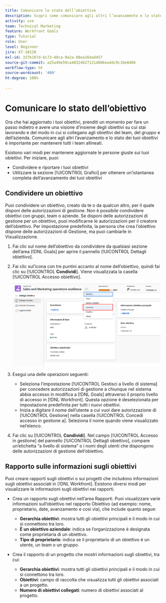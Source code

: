 ```yaml
---
title: Comunicare lo stato dell’obiettivo
description: Scopri come comunicare agli altri l’avanzamento e lo stato dei tuoi obiettivi in [!DNL Workfront Goals].
activity: use
team: Technical Marketing
feature: Workfront Goals
type: Tutorial
role: User
level: Beginner
jira: KT-10120
exl-id: 337b187d-bc73-48ca-9e2a-08ea164ad457
source-git-commit: a25a49e59ca483246271214886ea4dc9c10e8d66
workflow-type: ht
source-wordcount: '469'
ht-degree: 100%

---
```


# Comunicare lo stato dell’obiettivo

Ora che hai aggiornato i tuoi obiettivi, prenditi un momento per fare un passo indietro e avere una visione d’insieme degli obiettivi su cui stai lavorando e del modo in cui si collegano agli obiettivi del team, del gruppo e dell’azienda. Comunicare agli altri l’avanzamento e lo stato dei tuoi obiettivi è importante per mantenere tutti i team allineati.

Esistono vari modi per mantenere aggiornate le persone giuste sui tuoi obiettivi. Per iniziare, puoi:

* Condividere e riportare i tuoi obiettivi
* Utilizzare la sezione [!UICONTROL Grafici] per ottenere un’istantanea completa dell’avanzamento dei tuoi obiettivi

## Condividere un obiettivo

Puoi condividere un obiettivo, creato da te o da qualcun altro, per il quale disponi delle autorizzazioni di gestione. Non è possibile condividere obiettivi con gruppi, team o aziende. Se disponi delle autorizzazioni di gestione per un obiettivo, puoi modificarne le autorizzazioni per il creatore dell’obiettivo. Per impostazione predefinita, la persona che crea l’obiettivo dispone delle autorizzazioni di Gestione, ma puoi cambiarle in Visualizzazione.

1. Fai clic sul nome dell’obiettivo da condividere da qualsiasi sezione dell’area [!DNL Goals] per aprire il pannello [!UICONTROL Dettagli obiettivo].

1. Fai clic sul’icona con tre puntini accanto al nome dell’obiettivo, quindi fai clic su [!UICONTROL **Condividi**]. Viene visualizzata la casella [!UICONTROL Accesso obiettivo].

   ![Schermata di condivisione di un obiettivo](assets/17-workfront-goals-share-a-goal.png)

1. Esegui una delle operazioni seguenti:

   * Seleziona l’impostazione [!UICONTROL Gestisci a livello di sistema] per concedere autorizzazioni di gestione a chiunque nel sistema abbia accesso in modifica a [!DNL Goals] attraverso il proprio livello di accesso in [!DNL Workfront]. Questa opzione è deselezionata per impostazione predefinita per tutti i nuovi obiettivi.
   * Inizia a digitare il nome dell’utente a cui vuoi dare autorizzazione di [!UICONTROL Gestione] nella casella [!UICONTROL Concedi accesso in gestione a]. Seleziona il nome quando viene visualizzato nel’elenco.

1. Fai clic su [!UICONTROL **Condividi**]. Nel campo [!UICONTROL Accesso in gestione] del pannello [!UICONTROL Dettagli obiettivo], compare un’etichetta “a livello di sistema” o i nomi degli utenti che dispongono delle autorizzazioni di gestione dell’obiettivo.

## Rapporto sulle informazioni sugli obiettivi

Puoi creare rapporti sugli obiettivi o sui progetti che includono informazioni sugli obiettivi associati in [!DNL Workfront]. Esistono diversi modi per visualizzare le informazioni sugli obiettivi nei rapporti.

* Crea un rapporto sugli obiettivi nell’area Rapporti. Puoi visualizzare varie informazioni sull’obiettivo nel rapporto Obiettivo (ad esempio: nome, proprietario, date, avanzamento e così via), che include quanto segue:

   * **Gerarchia obiettivi**: mostra tutti gli obiettivi principali e il modo in cui si connettono tra loro.
   * **È un obiettivo aziendale**: indica se l’organizzazione è designata come proprietaria di un obiettivo.
   * **Tipo di proprietario**: indica se il proprietario di un obiettivo è un utente, un team o un gruppo.

* Crea il rapporto di un progetto che mostri informazioni sugli obiettivi, tra cui:
   * **Gerarchia obiettivi**: mostra tutti gli obiettivi principali e il modo in cui si connettono tra loro.
   * **Obiettivi**: campo di raccolta che visualizza tutti gli obiettivi associati a un progetto.
   * **Numero di obiettivi collegati**: numero di obiettivi associati al progetto.
